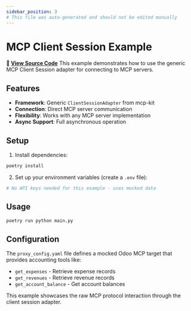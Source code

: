 ```yaml
---
sidebar_position: 3
# This file was auto-generated and should not be edited manually
---
```


# MCP Client Session Example

**📂 [View Source Code](https://github.com/mynimbus/mcp-kit-python/tree/2f7796649b7aade13bdcbe9a293d0eb3bddcbd3c/examples/mcp_client_session)**
This example demonstrates how to use the generic MCP Client Session adapter for connecting to MCP servers.

## Features

- **Framework**: Generic `ClientSessionAdapter` from mcp-kit
- **Connection**: Direct MCP server communication
- **Flexibility**: Works with any MCP server implementation
- **Async Support**: Full asynchronous operation

## Setup

1. Install dependencies:
```bash
poetry install
```

2. Set up your environment variables (create a `.env` file):
```bash
# No API keys needed for this example - uses mocked data
```

## Usage

```bash
poetry run python main.py
```

## Configuration

The `proxy_config.yaml` file defines a mocked Odoo MCP target that provides accounting tools like:
- `get_expenses` - Retrieve expense records
- `get_revenues` - Retrieve revenue records  
- `get_account_balance` - Get account balances

This example showcases the raw MCP protocol interaction through the client session adapter.